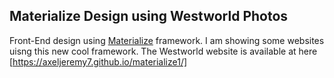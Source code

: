 ## Materialize Design using Westworld Photos

Front-End design using  [Materialize](https://materializecss.com) framework.
I am showing some websites uisng this new cool framework.
The Westworld website is available at here [https://axeljeremy7.github.io/materialize1/]
